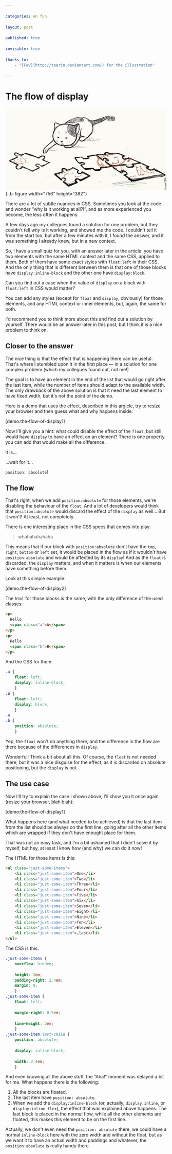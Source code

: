 ```yaml
---

categories: en fun

layout: post

published: true

invisible: true

thanks_to:
    - "[Fev](http://taerin.deviantart.com/) for the illustration"

---
```


# The flow of display

![How is this puzzle solved?](/pictures/the-flow-of-display.jpg){:.b-figure width="756" height="382"}

There are a lot of subtle nuances in CSS. Sometimes you look at the code and wonder “why is it working at all?!”, and as more experienced you become, the less often it happens.

A few days ago my collegues found a solution for one problem, but they couldn't tell _why_ is it working, and showed me the code. I couldn't tell it from the start too, but after a few minutes with it, I found the answer, and it was something I already knew, but in a new context.

So, I have a small quiz for you, with an answer later in the article: you have two elements with the same HTML context and the same CSS, applied to them. Both of them have some exact styles with `float:left` in their CSS. And the only thing that is different between them is that one of those blocks have `display:inline-block` and the other one have `display:block`.

Can you find out a case when the value of `display` on a block with `float:left` in CSS would matter?

You can add any styles (except for `float` and `display`, obviously) for those elements, and any HTML context or inner elements, but, again, the same for both.

I'd recommend you to think more about this and find out a solution by yourself. There would be an answer later in this post, but I think it is a nice problem to think on.

## Closer to the answer

The nice thing is that the effect that is happening there can be useful. That's where I stumbled upon it in the first place — in a solution for one complex problem (which my collegues found out, not me!)

The goal is to have an element in the end of the list that would go right after the last item, while the number of items should adapt to the available width. The only drawback of the above solution is that it need the last element to have fixed width, but it's not the point of the demo.

Here is a demo that uses the effect, described in this argicle, try to resize your browser and then guess what and why happens inside:

[demo:the-flow-of-display1]

Now I'll give you a hint: what could disable the effect of the `float`, but still would have `display` to have an effect on an element? There is one property you can add that would make all the difference.

It is…

…wait for it…

`position: absolute`!

## The flow

That's right, when we add `position:absolute` for those elements, we're disabling the behaviour of the `float`. And a lot of developers would think that `position:absolute` would discard the effect of the `display` as well… But it won't! At least, not completely.

There is one interesting place in the CSS specs that comes into play:

> whahahahahaha

This means that if our block with `position:absolute` don't have the `top`, `right`, `bottom` or `left` set, it would be placed in the flow as if it wouldn't have `position:absolute` and would be affected by its `display`! And as the `float` is discarded, the `display` matters, and when it matters is when our elements have something before them.

Look at this simple example:

[demo:the-flow-of-display2]

The `html` for those blocks is the same, with the only difference of the used classes:

``` HTML
<p>
  Hello
  <span class="a">A</span>
</p>
<p>
  Hello
  <span class="b">B</span>
</p>
```

And the CSS for them:

``` CSS
.a {
    float: left;
    display: inline-block;
    }
.b {
    float: left;
    display: block;
    }
.a,
.b {
    position: absolute;
    }

```

Yep, the `float` won't do anything there, and the difference in the flow are there because of the differences in `display`.

Wonderful! Think a bit about all this. Of course, the `float` is not needed there, but it was a nice disguise for the effect, as it is discarded on absolute positioning, but the `display` is not.

## The use case

Now I'll try to explain the case I shown above, I'll show you it once again (resize your browser, blah blah):

[demo:the-flow-of-display1]

What happens here (and what needed to be achieved) is that the last item from the list should be always on the first line, going after all the other items which are wrapped if they don't have enought place for them.

That was not an easy task, and I'm a bit ashamed that I didn't solve it by myself, but hey, at least I know how (and why) we can do it now!

The HTML for those items is this:

``` HTML
<ul class="just-some-items">
    <li class="just-some-item">One</li>
    <li class="just-some-item">Two</li>
    <li class="just-some-item">Three</li>
    <li class="just-some-item">Four</li>
    <li class="just-some-item">Five</li>
    <li class="just-some-item">Six</li>
    <li class="just-some-item">Seven</li>
    <li class="just-some-item">Eight</li>
    <li class="just-some-item">Nine</li>
    <li class="just-some-item">Ten</li>
    <li class="just-some-item">Eleven</li>
    <li class="just-some-item">…last</li>
</ul>
```

The CSS is this:

``` CSS
.just-some-items {
    overflow: hidden;

    height: 2em;
    padding-right: 2.4em;
    margin: 0;
    }
.just-some-item {
    float: left;

    margin-right: 0.5em;

    line-height: 2em;
    }
.just-some-item:last-child {
    position: absolute;

    display: inline-block;

    width: 2.4em;
    }
```

And even knowing all the above stuff, the “Aha!” moment was delayed a bit for me. What happens there is the following:

1. All the blocks are floated.
2. The last item have `position: absolute`.
3. When we add the `display:inline-block` (or, actually, `display:inline`, or `display:inline-flex`), the effect that was explained above happens. The last block is placed in the normal flow, while all the other elements are floated, this makes this element to be on the first line.

Actually, we don't even need the `position: absolute` there, we could have a normal `inline-block` here with the zero width and without the float, but as we want it to have an actual width and paddings and whatever, the `position:absolute` is really handy there.

